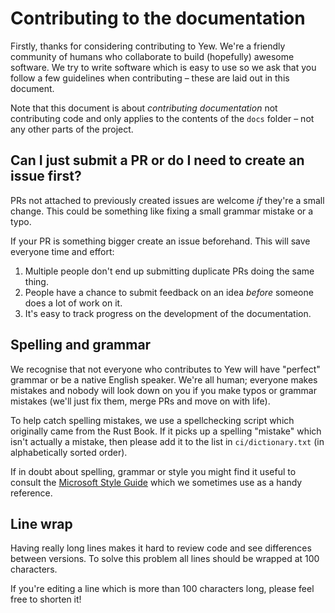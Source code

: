 # Contributing to the documentation

Firstly, thanks for considering contributing to Yew. We're a friendly community of humans who 
collaborate to build (hopefully) awesome software. We try to write software which is easy to use so
we ask that you follow a few guidelines when contributing – these are laid out in this document.

Note that this document is about *contributing documentation* not contributing code and only 
applies to the contents of the `docs` folder – not any other parts of the project.

## Can I just submit a PR or do I need to create an issue first?

PRs not attached to previously created issues are welcome *if* they're a small change. This could
be something like fixing a small grammar mistake or a typo.

If your PR is something bigger create an issue beforehand. This will save everyone time and effort:

1. Multiple people don't end up submitting duplicate PRs doing the same thing.
2. People have a chance to submit feedback on an idea *before* someone does a lot of work on it.
3. It's easy to track progress on the development of the documentation.

## Spelling and grammar

We recognise that not everyone who contributes to Yew will have "perfect" grammar or be a native
English speaker. We're all human; everyone makes mistakes and nobody will look down on you if you 
make typos or grammar mistakes (we'll just fix them, merge PRs and move on with life).

To help catch spelling mistakes, we use a spellchecking script which originally came from the Rust
Book. If it picks up a spelling "mistake" which isn't actually a mistake, then please add it to the
list in `ci/dictionary.txt` (in alphabetically sorted order).

If in doubt about spelling, grammar or style you might find it useful to consult the 
[Microsoft Style Guide](https://docs.microsoft.com/style-guide/) which we sometimes use as a handy
reference.

## Line wrap
Having really long lines makes it hard to review code and see differences between versions. To 
solve this problem all lines should be wrapped at 100 characters.

If you're editing a line which is more than 100 characters long, please feel free to shorten it!